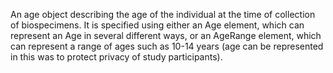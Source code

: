 An age object describing the age of the individual at the time of collection of biospecimens. It is specified using either an Age element, which can represent an Age in several different ways, or an AgeRange element, which can represent a range of ages such as 10-14 years (age can be represented in this was to protect privacy of study participants).
